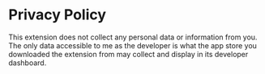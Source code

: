 # Privacy Policy  

This extension does not collect any personal data or information from you. The only data accessible to me as the developer is what the app store you downloaded the extension from may collect and display in its developer dashboard.